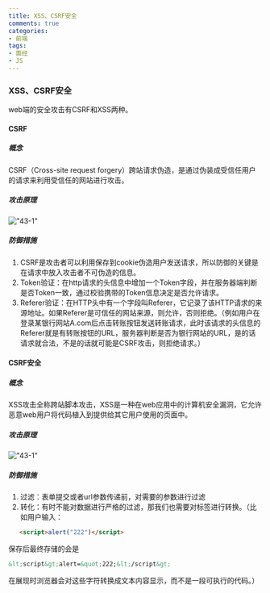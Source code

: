 ```yaml
---
title: XSS、CSRF安全
comments: true
categories: 
- 前端
tags: 
- 面经
- JS
---
```


### XSS、CSRF安全

web端的安全攻击有CSRF和XSS两种。

#### CSRF

##### 概念

CSRF（Cross-site request forgery）跨站请求伪造，是通过伪装成受信任用户的请求来利用受信任的网站进行攻击。

##### 攻击原理

!["43-1"](43-1.jpg)

##### 防御措施

1. CSRF是攻击者可以利用保存到cookie伪造用户发送请求，所以防御的关键是在请求中放入攻击者不可伪造的信息。
2. Token验证：在http请求的头信息中增加一个Token字段，并在服务器端判断是否Token一致，通过校验携带的Token信息决定是否允许请求。
3. Referer验证：在HTTP头中有一个字段叫Referer，它记录了该HTTP请求的来源地址。如果Referer是可信任的网站来源，则允许，否则拒绝。（例如用户在登录某银行网站A.com后点击转账按钮发送转账请求，此时该请求的头信息的Referer就是有转账按钮的URL，服务器判断是否为银行网站的URL，是的话请求就合法，不是的话就可能是CSRF攻击，则拒绝请求。）

#### CSRF安全

##### 概念

XSS攻击全称跨站脚本攻击，XSS是一种在web应用中的计算机安全漏洞，它允许恶意web用户将代码植入到提供给其它用户使用的页面中。

##### 攻击原理

!["43-1"](43-1.jpg)

##### 防御措施

1. 过滤：表单提交或者url参数传递前，对需要的参数进行过滤
2. 转化：有时不能对数据进行严格的过滤，那我们也需要对标签进行转换。（比如用户输入：
```html
   <script>alert("222")</script>
```
保存后最终存储的会是
```html
&lt;script&gt;alert=&quot;222;&lt;/script&gt;
```
   在展现时浏览器会对这些字符转换成文本内容显示，而不是一段可执行的代码。）